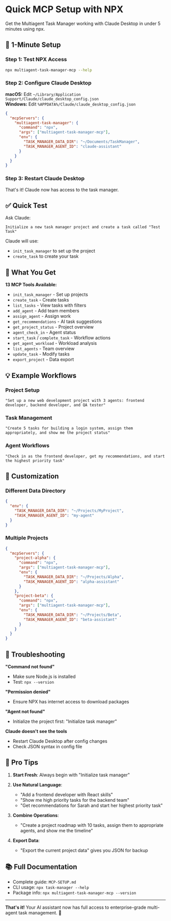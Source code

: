 # Quick MCP Setup with NPX

Get the Multiagent Task Manager working with Claude Desktop in under 5 minutes using npx.

## 🚀 1-Minute Setup

### Step 1: Test NPX Access
```bash
npx multiagent-task-manager-mcp --help
```

### Step 2: Configure Claude Desktop

**macOS:** Edit `~/Library/Application Support/Claude/claude_desktop_config.json`  
**Windows:** Edit `%APPDATA%/Claude/claude_desktop_config.json`

```json
{
  "mcpServers": {
    "multiagent-task-manager": {
      "command": "npx",
      "args": ["multiagent-task-manager-mcp"],
      "env": {
        "TASK_MANAGER_DATA_DIR": "~/Documents/TaskManager",
        "TASK_MANAGER_AGENT_ID": "claude-assistant"
      }
    }
  }
}
```

### Step 3: Restart Claude Desktop

That's it! Claude now has access to the task manager.

## ✅ Quick Test

Ask Claude:
```
Initialize a new task manager project and create a task called "Test Task"
```

Claude will use:
- `init_task_manager` to set up the project
- `create_task` to create your task

## 🎯 What You Get

**13 MCP Tools Available:**
- `init_task_manager` - Set up projects
- `create_task` - Create tasks
- `list_tasks` - View tasks with filters
- `add_agent` - Add team members
- `assign_agent` - Assign work
- `get_recommendations` - AI task suggestions
- `get_project_status` - Project overview
- `agent_check_in` - Agent status
- `start_task` / `complete_task` - Workflow actions
- `get_agent_workload` - Workload analysis
- `list_agents` - Team overview
- `update_task` - Modify tasks
- `export_project` - Data export

## 💡 Example Workflows

### Project Setup
```
"Set up a new web development project with 3 agents: frontend developer, backend developer, and QA tester"
```

### Task Management
```
"Create 5 tasks for building a login system, assign them appropriately, and show me the project status"
```

### Agent Workflows
```
"Check in as the frontend developer, get my recommendations, and start the highest priority task"
```

## 🔧 Customization

### Different Data Directory
```json
{
  "env": {
    "TASK_MANAGER_DATA_DIR": "~/Projects/MyProject",
    "TASK_MANAGER_AGENT_ID": "my-agent"
  }
}
```

### Multiple Projects
```json
{
  "mcpServers": {
    "project-alpha": {
      "command": "npx",
      "args": ["multiagent-task-manager-mcp"],
      "env": {
        "TASK_MANAGER_DATA_DIR": "~/Projects/Alpha",
        "TASK_MANAGER_AGENT_ID": "alpha-assistant"
      }
    },
    "project-beta": {
      "command": "npx",
      "args": ["multiagent-task-manager-mcp"],
      "env": {
        "TASK_MANAGER_DATA_DIR": "~/Projects/Beta", 
        "TASK_MANAGER_AGENT_ID": "beta-assistant"
      }
    }
  }
}
```

## 🚨 Troubleshooting

**"Command not found"**
- Make sure Node.js is installed
- Test: `npx --version`

**"Permission denied"**
- Ensure NPX has internet access to download packages

**"Agent not found"**
- Initialize the project first: "Initialize task manager"

**Claude doesn't see the tools**
- Restart Claude Desktop after config changes
- Check JSON syntax in config file

## 🌟 Pro Tips

1. **Start Fresh**: Always begin with "Initialize task manager"

2. **Use Natural Language**: 
   - "Add a frontend developer with React skills"
   - "Show me high priority tasks for the backend team"
   - "Get recommendations for Sarah and start her highest priority task"

3. **Combine Operations**:
   - "Create a project roadmap with 10 tasks, assign them to appropriate agents, and show me the timeline"

4. **Export Data**: 
   - "Export the current project data" gives you JSON for backup

## 📚 Full Documentation

- Complete guide: `MCP-SETUP.md`
- CLI usage: `npx task-manager --help`
- Package info: `npx multiagent-task-manager-mcp --version`

---

**That's it!** Your AI assistant now has full access to enterprise-grade multi-agent task management. 🎉